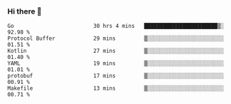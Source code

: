 ### Hi there 👋

<!--
**yeya24/yeya24** is a ✨ _special_ ✨ repository because its `README.md` (this file) appears on your GitHub profile.

Here are some ideas to get you started:

- 🔭 I’m currently working on ...
- 🌱 I’m currently learning ...
- 👯 I’m looking to collaborate on ...
- 🤔 I’m looking for help with ...
- 💬 Ask me about ...
- 📫 How to reach me: ...
- 😄 Pronouns: ...
- ⚡ Fun fact: ...
-->

<!--START_SECTION:waka-->

```text
Go                         30 hrs 4 mins   ███████████████████████▒░   92.98 %
Protocol Buffer            29 mins         ▒░░░░░░░░░░░░░░░░░░░░░░░░   01.51 %
Kotlin                     27 mins         ▒░░░░░░░░░░░░░░░░░░░░░░░░   01.40 %
YAML                       19 mins         ▒░░░░░░░░░░░░░░░░░░░░░░░░   01.01 %
protobuf                   17 mins         ▒░░░░░░░░░░░░░░░░░░░░░░░░   00.91 %
Makefile                   13 mins         ▒░░░░░░░░░░░░░░░░░░░░░░░░   00.71 %
```

<!--END_SECTION:waka-->

